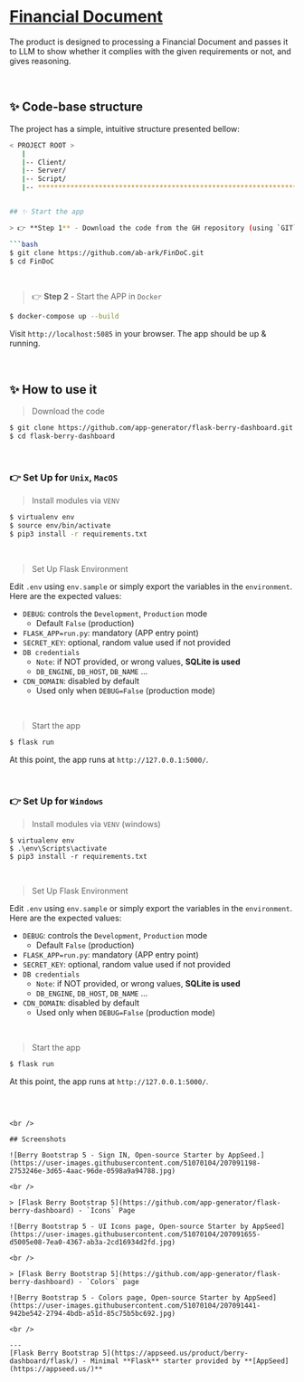# [Financial Document](https://findoc.py.abark.com.pk/)

The product is designed to processing a Financial Document and passes it to LLM to show whether it complies with the given requirements or not, and gives reasoning.


<br />

## ✨ Code-base structure

The project has a simple, intuitive structure presented bellow:

```bash
< PROJECT ROOT >
   |
   |-- Client/
   |-- Server/
   |-- Script/
   |-- ************************************************************************


## ✨ Start the app

> 👉 **Step 1** - Download the code from the GH repository (using `GIT`) 

```bash
$ git clone https://github.com/ab-ark/FinDoC.git
$ cd FinDoC
```

<br />

> 👉 **Step 2** - Start the APP in `Docker`

```bash
$ docker-compose up --build 
```

Visit `http://localhost:5085` in your browser. The app should be up & running.

<br />

## ✨ How to use it

> Download the code 

```bash
$ git clone https://github.com/app-generator/flask-berry-dashboard.git
$ cd flask-berry-dashboard
```

<br />

### 👉 Set Up for `Unix`, `MacOS` 

> Install modules via `VENV`  

```bash
$ virtualenv env
$ source env/bin/activate
$ pip3 install -r requirements.txt
```

<br />

> Set Up Flask Environment

Edit `.env` using `env.sample` or simply export the variables in the `environment`. Here are the expected values: 

- `DEBUG`: controls the `Development`, `Production` mode
  - Default `False` (production)
- `FLASK_APP=run.py`: mandatory (APP entry point) 
- `SECRET_KEY`: optional, random value used if not provided
- `DB credentials`
  - `Note`: if NOT provided, or wrong values, **SQLite is used**
  - `DB_ENGINE`, `DB_HOST`, `DB_NAME` ...
- `CDN_DOMAIN`: disabled by default
  - Used only when `DEBUG=False` (production mode)   
 
<br />

> Start the app

```bash
$ flask run
```

At this point, the app runs at `http://127.0.0.1:5000/`. 

<br />

### 👉 Set Up for `Windows` 

> Install modules via `VENV` (windows) 

```
$ virtualenv env
$ .\env\Scripts\activate
$ pip3 install -r requirements.txt
```

<br />

> Set Up Flask Environment

Edit `.env` using `env.sample` or simply export the variables in the `environment`. Here are the expected values: 

- `DEBUG`: controls the `Development`, `Production` mode
  - Default `False` (production)
- `FLASK_APP=run.py`: mandatory (APP entry point) 
- `SECRET_KEY`: optional, random value used if not provided
- `DB credentials`
  - `Note`: if NOT provided, or wrong values, **SQLite is used**
  - `DB_ENGINE`, `DB_HOST`, `DB_NAME` ...
- `CDN_DOMAIN`: disabled by default
  - Used only when `DEBUG=False` (production mode)  

<br />

> Start the app

```bash
$ flask run
```

At this point, the app runs at `http://127.0.0.1:5000/`. 

<br />


```

<br />

## Screenshots

![Berry Bootstrap 5 - Sign IN, Open-source Starter by AppSeed.](https://user-images.githubusercontent.com/51070104/207091198-2753246e-3d65-4aac-96de-0598a9a94788.jpg)

<br />

> [Flask Berry Bootstrap 5](https://github.com/app-generator/flask-berry-dashboard) - `Icons` Page

![Berry Bootstrap 5 - UI Icons page, Open-source Starter by AppSeed](https://user-images.githubusercontent.com/51070104/207091655-d5005e08-7ea0-4367-ab3a-2cd16934d2fd.jpg)

<br />

> [Flask Berry Bootstrap 5](https://github.com/app-generator/flask-berry-dashboard) - `Colors` page

![Berry Bootstrap 5 - Colors page, Open-source Starter by AppSeed](https://user-images.githubusercontent.com/51070104/207091441-942be542-2794-4bdb-a51d-85c75b5bc692.jpg)

<br />

---
[Flask Berry Bootstrap 5](https://appseed.us/product/berry-dashboard/flask/) - Minimal **Flask** starter provided by **[AppSeed](https://appseed.us/)**
